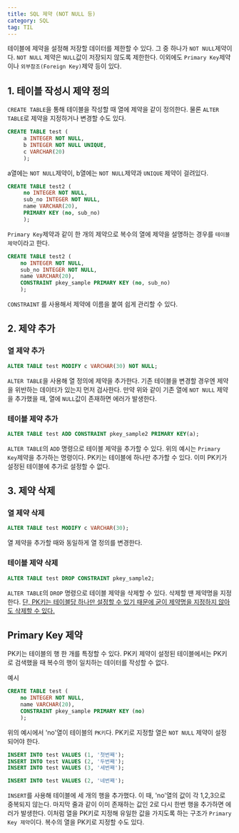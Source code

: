 ```yaml
---
title: SQL 제약 (NOT NULL 등)
category: SQL
tag: TIL
---
```


테이블에 제약을 설정해 저장할 데이터를 제한할 수 있다. 그 중 하나가 `NOT NULL`제약이다. `NOT NULL` 제약은 `NULL`값이 저장되지 않도록 제한한다. 이외에도 `Primary Key`제약이나 `외부참조(Foreign Key)`제약 등이 있다.

## 1. 테이블 작성시 제약 정의

`CREATE TABLE`을 통해 테이블을 작성할 때 열에 제약을 같이 정의한다. 물론 `ALTER TABLE`로 제약을 지정하거나 변경할 수도 있다. 

```sql
CREATE TABLE test (
     a INTEGER NOT NULL,
     b INTEGER NOT NULL UNIQUE,
     c VARCHAR(20)
     );
```

a열에는 `NOT NULL`제약이, b열에는 `NOT NULL`제약과 `UNIQUE` 제약이 걸려있다. 

```sql
CREATE TABLE test2 (
     no INTEGER NOT NULL,
     sub_no INTEGER NOT NULL,
     name VARCHAR(20),
     PRIMARY KEY (no, sub_no)
     );
```

 `Primary Key`제약과 같이 한 개의 제약으로 복수의 열에 제약을 설명하는 경우를 `테이블 제약`이라고 한다.

```sql
CREATE TABLE test2 (
    no INTEGER NOT NULL,
    sub_no INTEGER NOT NULL,
    name VARCHAR(20),
    CONSTRAINT pkey_sample PRIMARY KEY (no, sub_no)
    );
```

`CONSTRAINT` 를 사용해서 제약에 이름을 붙여 쉽게 관리할 수 있다.

## 2. 제약 추가

### 열 제약 추가

```sql
ALTER TABLE test MODIFY c VARCHAR(30) NOT NULL;
```

`ALTER TABLE`을 사용해 열 정의에 제약을 추가한다. 기존 테이블을 변경할 경우엔 제약을 위반하는 데이터가 있는지 먼저 검사한다. 만약 위와 같이 기존 열에 `NOT NULL` 제약을 추가했을 때, 열에 `NULL`값이 존재하면 에러가 발생한다.

### 테이블 제약 추가

```sql
ALTER TABLE test ADD CONSTRAINT pkey_sample2 PRIMARY KEY(a);
```

`ALTER TABLE`의 `ADD` 명령으로 테이블 제약을 추가할 수 있다. 위의 예시는 `Primary Key`제약을 추가하는 명령이다. PK키는 테이블에 하나만 추가할 수 있다. 이미 PK키가 설정된 테이블에 추가로 설정할 수 없다.

## 3. 제약 삭제

### 열 제약 삭제

```sql
ALTER TABLE test MODIFY c VARCHAR(30);
```

열 제약을 추가할 때와 동일하게 열 정의를 변경한다.

### 테이블 제약 삭제

```sql
ALTER TABLE test DROP CONSTRAINT pkey_sample2;
```

`ALTER TABLE`의 `DROP` 명령으로 테이블 제약을 삭제할 수 있다. 삭제할 땐 제약명을 지정한다. <u>단, PK키는 테이블당 하나만 설정할 수 있기 때문에 굳이 제약명을 지정하지 않아도 삭제할 수 있다.</u>

## Primary Key 제약

PK키는 테이블의 행 한 개를 특정할 수 있다. PK키 제약이 설정된 테이블에서는 PK키로 검색했을 때 복수의 행이 일치하는 데이터를 작성할 수 없다. 

<p>예시</p>

```sql
CREATE TABLE test (
    no INTEGER NOT NULL,
    name VARCHAR(20),
    CONSTRAINT pkey_sample PRIMARY KEY (no)
    );
```

위의 예시에서 'no'열이 테이블의 `PK키`다. PK키로 지정할 열은 `NOT NULL` 제약이 설정되어야 한다. 

```sql
INSERT INTO test VALUES (1, '첫번째');
INSERT INTO test VALUES (2, '두번째');
INSERT INTO test VALUES (3, '세번째');

INSERT INTO test VALUES (2, '네번째');
```

`INSERT`를 사용해 테이블에 세 개의 행을 추가했다. 이 때, 'no'열의 값이 각 1,2,3으로 중복되지 않는다. 마지막 줄과 같이 이미 존재하는 값인 2로 다시 한번 행을 추가하면 에러가 발생한다. 이처럼 열을 PK키로 지정해 유일한 값을 가지도록 하는 구조가 `Primary Key 제약`이다. 복수의 열을 PK키로 지정할 수도 있다. 